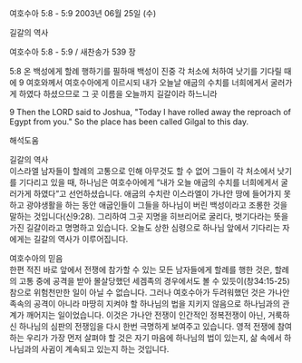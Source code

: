 여호수아 5:8 - 5:9 
2003년 06월 25일 (수)

길갈의 역사



여호수아 5:8 - 5:9 / 새찬송가 539 장

5:8 온 백성에게 할례 행하기를 필하매 백성이 진중 각 처소에 처하여 낫기를 기다릴 때에
9 여호와께서 여호수아에게 이르시되 내가 오늘날 애굽의 수치를 너희에게서 굴러가게 하였다 하셨으므로 그 곳 이름을 오늘까지 길갈이라 하느니라

9 Then the LORD said to Joshua, "Today I have rolled away the reproach of Egypt from you." So the place has been called Gilgal to this day.

해석도움





길갈의 역사  
이스라엘 남자들이 할례의 고통으로 인해 아무것도 할 수 없어 그들이 각 처소에서 낫기를 기다리고 있을 때, 하나님은 여호수아에게 “내가 오늘 애굽의 수치를 너희에게서 굴러가게 하였다”고 선언하셨습니다. 애굽의 수치란 이스라엘이 가나안 땅에 들어가지 못하고 광야생활을 하는 동안 애굽인들이 그들을 하나님이 버린 백성이라고 조롱한 것을 말하는 것입니다(신9:28). 그리하여 그곳 지명을 히브리어로 굴리다, 벗기다라는 뜻을 가진 길갈이라고 명명하고 있습니다. 오늘도 상한 심령으로 하나님 앞에서 기다리는 자에게는 길갈의 역사가 이루어집니다. 

여호수아의 믿음  
한편 적진 바로 앞에서 전쟁에 참가할 수 있는 모든 남자들에게 할례를 행한 것은, 할례의 고통 중에 공격을 받아 몰살당했던 세겜족의 경우에서도 볼 수 있듯이(창34:15-25) 참으로 위험천만한 일이 아닐 수 없습니다.  그러나 여호수아가 두려워했던 것은 가나안 족속의 공격이 아니라 마땅히 지켜야 할 하나님의 법을 지키지 않음으로 하나님과의 관계가 깨어지는 일이었습니다. 이것은 가나안 전쟁이 인간적인 정복전쟁이 아닌, 거룩하신 하나님의 심판의 전쟁임을 다시 한번 극명하게 보여주고 있습니다. 영적 전쟁에 참여하는 우리가 가장 먼저 살펴야 할 것은 자기 마음에 하나님의 법이 있는지, 삶 속에서 하나님과의 사귐이 계속되고 있는지 하는 것입니다.